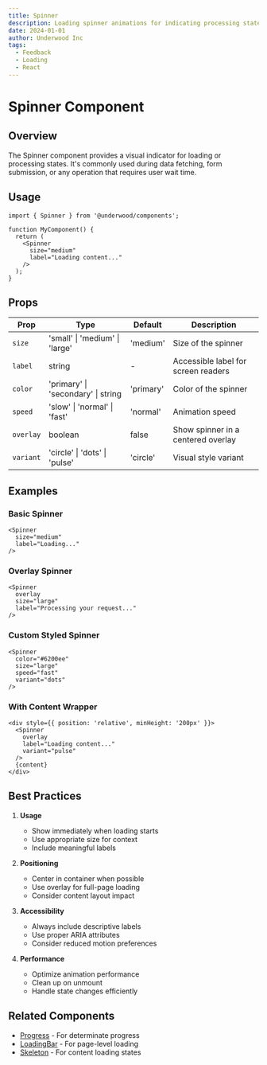 ```yaml
---
title: Spinner
description: Loading spinner animations for indicating processing states
date: 2024-01-01
author: Underwood Inc
tags:
  - Feedback
  - Loading
  - React
---
```


# Spinner Component

## Overview

The Spinner component provides a visual indicator for loading or processing states. It's commonly used during data fetching, form submission, or any operation that requires user wait time.

## Usage

```tsx
import { Spinner } from '@underwood/components';

function MyComponent() {
  return (
    <Spinner
      size="medium"
      label="Loading content..."
    />
  );
}
```

## Props

| Prop | Type | Default | Description |
|------|------|---------|-------------|
| `size` | 'small' \| 'medium' \| 'large' | 'medium' | Size of the spinner |
| `label` | string | - | Accessible label for screen readers |
| `color` | 'primary' \| 'secondary' \| string | 'primary' | Color of the spinner |
| `speed` | 'slow' \| 'normal' \| 'fast' | 'normal' | Animation speed |
| `overlay` | boolean | false | Show spinner in a centered overlay |
| `variant` | 'circle' \| 'dots' \| 'pulse' | 'circle' | Visual style variant |

## Examples

### Basic Spinner

```tsx
<Spinner
  size="medium"
  label="Loading..."
/>
```

### Overlay Spinner

```tsx
<Spinner
  overlay
  size="large"
  label="Processing your request..."
/>
```

### Custom Styled Spinner

```tsx
<Spinner
  color="#6200ee"
  size="large"
  speed="fast"
  variant="dots"
/>
```

### With Content Wrapper

```tsx
<div style={{ position: 'relative', minHeight: '200px' }}>
  <Spinner
    overlay
    label="Loading content..."
    variant="pulse"
  />
  {content}
</div>
```

## Best Practices

1. **Usage**
   - Show immediately when loading starts
   - Use appropriate size for context
   - Include meaningful labels

2. **Positioning**
   - Center in container when possible
   - Use overlay for full-page loading
   - Consider content layout impact

3. **Accessibility**
   - Always include descriptive labels
   - Use proper ARIA attributes
   - Consider reduced motion preferences

4. **Performance**
   - Optimize animation performance
   - Clean up on unmount
   - Handle state changes efficiently

## Related Components

- [Progress](./progress.md) - For determinate progress
- [LoadingBar](./loading-bar.md) - For page-level loading
- [Skeleton](./skeleton.md) - For content loading states 